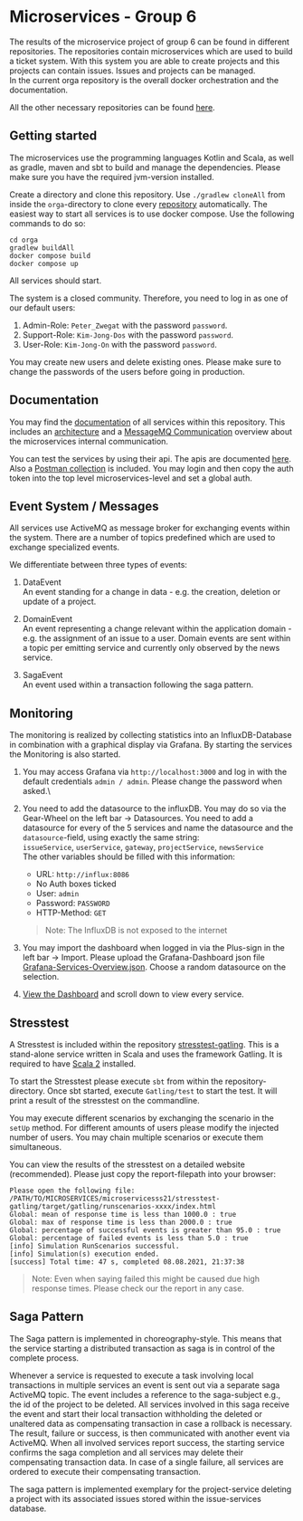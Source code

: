 # Microservices - Group 6 

The results of the microservice project of group 6 can be found in different repositories.
The repositories contain microservices which are used to build a ticket system. With this system you are
able to create projects and this projects can contain issues. Issues and projects can be managed.\
In the current orga repository is the overall docker orchestration and the documentation.

All the other necessary repositories can be found [here](https://git.thm.de/microservicesss21).

## Getting started

The microservices use the programming languages Kotlin and Scala,
as well as gradle, maven and sbt to build and manage the dependencies.
Please make sure you have the required jvm-version installed.

Create a directory and clone this repository.
Use `./gradlew cloneAll` from inside the `orga`-directory to clone every [repository](https://git.thm.de/microservicesss21) automatically.
The easiest way to start all services is to use docker compose.
Use the following commands to do so:
 ```
 cd orga
 gradlew buildAll
 docker compose build
 docker compose up
 ```
All services should start.

The system is a closed community. Therefore, you need to log in as one of our default users:
1. Admin-Role: `Peter_Zwegat` with the password `password`.
2. Support-Role: `Kim-Jong-Dos` with the password `password`.
3. User-Role: `Kim-Jong-On` with the password `password`.

You may create new users and delete existing ones. Please make sure to change the passwords of the users before going in production.

## Documentation

You may find the [documentation](https://git.thm.de/microservicesss21/orga/-/blob/master/doc/) of all services within this repository.
This includes an [architecture](https://git.thm.de/microservicesss21/orga/-/blob/master/doc/diagrams/Architecture_Diagram.pdf) 
and a [MessageMQ Communication](https://git.thm.de/microservicesss21/orga/-/blob/master/doc/diagrams/Event_Diagram.pdf) overview about the microservices internal communication.

You can test the services by using their api. The apis are documented [here](https://git.thm.de/microservicesss21/orga/-/tree/master/doc/apis).
Also a [Postman collection](https://git.thm.de/microservicesss21/orga/-/blob/master/doc/Micro-Services.project_service.postman_collection.json) is included.
You may login and then copy the auth token into the top level microservices-level and set a global auth.

## Event System / Messages
All services use ActiveMQ as message broker for exchanging events within the system. There are a number of topics predefined which are used to exchange specialized events.

We differentiate between three types of events:

1. DataEvent <br>
An event standing for a change in data - e.g. the creation, deletion or update of a project.

2. DomainEvent <br>
An event representing a change relevant within the application domain - e.g. the assignment of an issue to a user. Domain events are sent within a topic per emitting service and currently only observed by the news service.

3. SagaEvent <br>
An event used within a transaction following the saga pattern.

## Monitoring

The monitoring is realized by collecting statistics into an InfluxDB-Database in combination with a graphical display via Grafana.
By starting the services the Monitoring is also started.
1. You may access Grafana via `http://localhost:3000` and log in with the default credentials `admin / admin`. 
Please change the password when asked.\
2. You need to add the datasource to the influxDB. You may do so via the Gear-Wheel on the left bar -> Datasources.
You need to add a datasource for every of the 5 services and name the datasource and the `datasource`-field, using exactly the same string:\
`issueService`, `userService`, `gateway`, `projectService`, `newsService`\
The other variables should be filled with this information:
   - URL: `http://influx:8086`
   - No Auth boxes ticked
   - User: `admin`
   - Password: `PASSWORD` 
   - HTTP-Method: `GET`

   > Note: The InfluxDB is not exposed to the internet

3. You may import the dashboard when logged in via the Plus-sign in the left bar -> Import.
Please upload the Grafana-Dashboard json file [Grafana-Services-Overview.json](https://git.thm.de/microservicesss21/orga/-/blob/master/doc/Grafana-Services-Overview.json).
Choose a random datasource on the selection.
4. [View the Dashboard](http://localhost:3000/d/microservices_overview/microservices-overview?orgId=1) and scroll down to view every service.


## Stresstest

A Stresstest is included within the repository [stresstest-gatling](https://git.thm.de/microservicesss21/gatling-service).
This is a stand-alone service written in Scala and uses the framework Gatling.
It is required to have [Scala 2](https://docs.scala-lang.org/getting-started/index.html) installed.

To start the Stresstest please execute `sbt` from within the repository-directory.
Once sbt started, execute `Gatling/test` to start the test.
It will print a result of the stresstest on the commandline.

You may execute different scenarios by exchanging the scenario in the `setUp` method.
For different amounts of users please modify the injected number of users.
You may chain multiple scenarios or execute them simultaneous.

You can view the results of the stresstest on a detailed website (recommended).
Please just copy the report-filepath into your browser:
```
Please open the following file: /PATH/TO/MICROSERVICES/microservicesss21/stresstest-gatling/target/gatling/runscenarios-xxxx/index.html
Global: mean of response time is less than 1000.0 : true
Global: max of response time is less than 2000.0 : true
Global: percentage of successful events is greater than 95.0 : true
Global: percentage of failed events is less than 5.0 : true
[info] Simulation RunScenarios successful.
[info] Simulation(s) execution ended.
[success] Total time: 47 s, completed 08.08.2021, 21:37:38
```
> Note: Even when saying failed this might be caused due high response times.
> Please check our the report in any case.

## Saga Pattern

The Saga pattern is implemented in choreography-style. 
This means that the service starting a distributed transaction as saga is in control of the complete process.

Whenever a service is requested to execute a task involving local transactions in multiple 
services an event is sent out via a separate saga ActiveMQ topic. 
The event includes a reference to the saga-subject e.g., the id of the project to be deleted. 
All services involved in this saga receive the event and start their local transaction 
withholding the deleted or unaltered data as compensating transaction in case a rollback is necessary. 
The result, failure or success, is then communicated with another event via ActiveMQ. 
When all involved services report success, the starting service confirms the saga completion and all services 
may delete their compensating transaction data. 
In case of a single failure, all services are ordered to execute their compensating transaction.

The saga pattern is implemented exemplary for the project-service deleting a project with its 
associated issues stored within the issue-services database.
